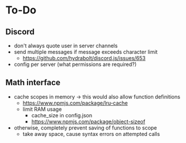 To-Do
=====

## Discord
- don't always quote user in server channels
- send multiple messages if message exceeds character limit
  - https://github.com/hydrabolt/discord.js/issues/653
- config per server (what permissions are required?)

## Math interface
- cache scopes in memory -> this would also allow function definitions
  - https://www.npmjs.com/package/lru-cache
  - limit RAM usage
    - cache_size in config.json
    - https://www.npmjs.com/package/object-sizeof
- otherwise, completely prevent saving of functions to scope
  - take away space, cause syntax errors on attempted calls
